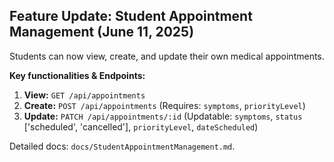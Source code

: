 <!-- This file is for logging backend development -->

## Feature Update: Student Appointment Management (June 11, 2025)

Students can now view, create, and update their own medical appointments.

**Key functionalities & Endpoints:**
1.  **View:** `GET /api/appointments`
2.  **Create:** `POST /api/appointments` (Requires: `symptoms`, `priorityLevel`)
3.  **Update:** `PATCH /api/appointments/:id` (Updatable: `symptoms`, `status` ['scheduled', 'cancelled'], `priorityLevel`, `dateScheduled`)

Detailed docs: `docs/StudentAppointmentManagement.md`.
